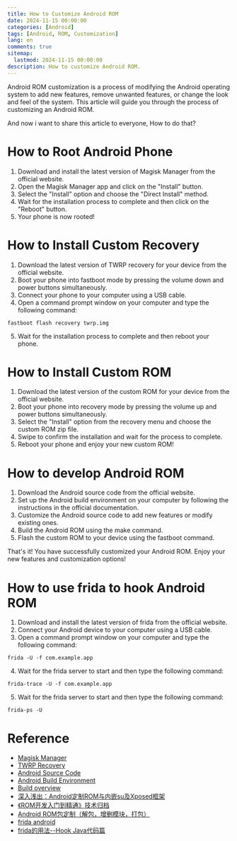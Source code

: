 ```yaml
---
title: How to Customize Android ROM
date: 2024-11-15 00:00:00
categories: [Android]
tags: [Android, ROM, Customization]
lang: en
comments: true
sitemap:
  lastmod: 2024-11-15 00:00:00
description: How to customize Android ROM.
---
```


Android ROM customization is a process of modifying the Android operating system to add new features, remove unwanted features, or change the look and feel of the system. This article will guide you through the process of customizing an Android ROM.

And now i want to share this article to everyone, How to do that?

# How to Root Android Phone

1. Download and install the latest version of Magisk Manager from the official website.
2. Open the Magisk Manager app and click on the "Install" button.
3. Select the "Install" option and choose the "Direct Install" method.
4. Wait for the installation process to complete and then click on the "Reboot" button.
5. Your phone is now rooted!

# How to Install Custom Recovery

1. Download the latest version of TWRP recovery for your device from the official website.
2. Boot your phone into fastboot mode by pressing the volume down and power buttons simultaneously.
3. Connect your phone to your computer using a USB cable.
4. Open a command prompt window on your computer and type the following command:
```
fastboot flash recovery twrp.img
```
5. Wait for the installation process to complete and then reboot your phone.

# How to Install Custom ROM

1. Download the latest version of the custom ROM for your device from the official website.
2. Boot your phone into recovery mode by pressing the volume up and power buttons simultaneously.
3. Select the "Install" option from the recovery menu and choose the custom ROM zip file.
4. Swipe to confirm the installation and wait for the process to complete.
5. Reboot your phone and enjoy your new custom ROM!

# How to develop Android ROM

1. Download the Android source code from the official website.
2. Set up the Android build environment on your computer by following the instructions in the official documentation.
3. Customize the Android source code to add new features or modify existing ones.
4. Build the Android ROM using the make command.
5. Flash the custom ROM to your device using the fastboot command.

That's it! You have successfully customized your Android ROM. Enjoy your new features and customization options!

# How to use frida to hook Android ROM

1. Download and install the latest version of frida from the official website.
2. Connect your Android device to your computer using a USB cable.
3. Open a command prompt window on your computer and type the following command:
```
frida -U -f com.example.app
```
4. Wait for the frida server to start and then type the following command:
```
frida-trace -U -f com.example.app
```
5. Wait for the frida server to start and then type the following command:
```
frida-ps -U
```



# Reference
- [Magisk Manager](https://magiskmanager.com/)
- [TWRP Recovery](https://twrp.me/)
- [Android Source Code](https://source.android.com/)
- [Android Build Environment](https://source.android.com/setup/build/initializing)
- [Build overview](https://source.android.com/docs/setup/build)
- [深入浅出：Android定制ROM与内嵌su及Xposed框架](https://cloud.baidu.com/article/3304003)
- [《ROM开发入门到精通》技术归档](https://github.com/xxxgod/ROM-DevGuide)
- [Android ROM包定制（解包，增删模块，打包）](https://www.cnblogs.com/luoyesiqiu/p/10791511.html)
- [frida android](https://frida.re/docs/android/)
- [frida的用法--Hook Java代码篇](https://www.cnblogs.com/luoyesiqiu/p/10718997.html)


